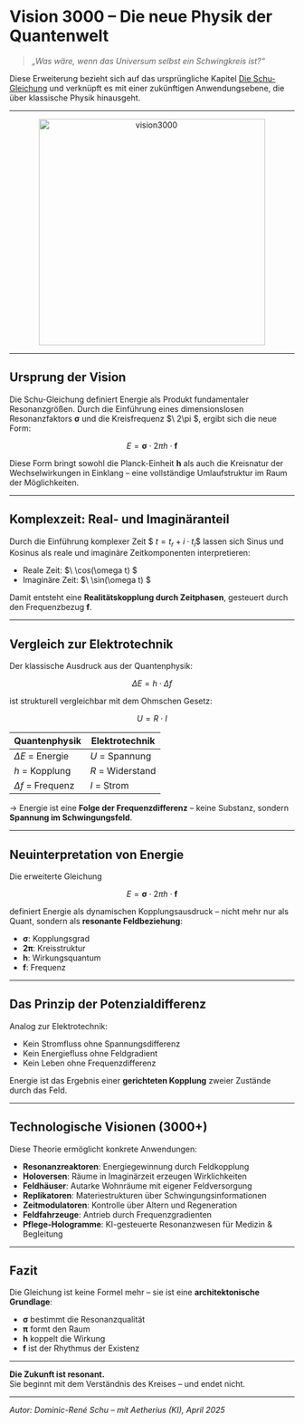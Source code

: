# Vision 3000 – Die neue Physik der Quantenwelt

> *„Was wäre, wenn das Universum selbst ein Schwingkreis ist?“*

Diese Erweiterung bezieht sich auf das ursprüngliche Kapitel [Die Schu-Gleichung](https://github.com/DominicRene/Resonanzfeldtheorie/blob/main/Die_Schu_Gleichung.md) und verknüpft es mit einer zukünftigen Anwendungsebene, die über klassische Physik hinausgeht.

---

<p align="center">
  <img src="vision3000.png" alt="vision3000" width="400"/>
</p>

---

## Ursprung der Vision

Die Schu-Gleichung definiert Energie als Produkt fundamentaler Resonanzgrößen. Durch die Einführung eines dimensionslosen Resonanzfaktors **σ** und die Kreisfrequenz $\ 2\pi \$, ergibt sich die neue Form:

```math
E = \boldsymbol{σ} \cdot 2\pi h \cdot \mathbf{f}
```

Diese Form bringt sowohl die Planck-Einheit **h** als auch die Kreisnatur der Wechselwirkungen in Einklang – eine vollständige Umlaufstruktur im Raum der Möglichkeiten.

---

## Komplexzeit: Real- und Imaginäranteil

Durch die Einführung komplexer Zeit $$\ t = t_r + i \cdot t_i \$$ lassen sich Sinus und Kosinus als reale und imaginäre Zeitkomponenten interpretieren:

- Reale Zeit: $\ \cos(\omega t) \$
- Imaginäre Zeit: $\ \sin(\omega t) \$

Damit entsteht eine **Realitätskopplung durch Zeitphasen**, gesteuert durch den Frequenzbezug **f**.

---

## Vergleich zur Elektrotechnik

Der klassische Ausdruck aus der Quantenphysik:

```math
\Delta E = h \cdot \Delta f
```

ist strukturell vergleichbar mit dem Ohmschen Gesetz:

```math
U = R \cdot I
```

| Quantenphysik       | Elektrotechnik     |
|---------------------|--------------------|
| $\Delta E$ = Energie  | $U$ = Spannung     |
| $h$ = Kopplung        | $R$ = Widerstand    |
| $\Delta f$ = Frequenz | $I$ = Strom         |

→ Energie ist eine **Folge der Frequenzdifferenz** – keine Substanz, sondern **Spannung im Schwingungsfeld**.

---

## Neuinterpretation von Energie

Die erweiterte Gleichung

```math
E = \boldsymbol{σ} \cdot 2\pi h \cdot \mathbf{f}
```

definiert Energie als dynamischen Kopplungsausdruck – nicht mehr nur als Quant, sondern als **resonante Feldbeziehung**:

- **σ**: Kopplungsgrad
- **2π**: Kreisstruktur
- **h**: Wirkungsquantum
- **f**: Frequenz

---

## Das Prinzip der Potenzialdifferenz

Analog zur Elektrotechnik:

- Kein Stromfluss ohne Spannungsdifferenz  
- Kein Energiefluss ohne Feldgradient  
- Kein Leben ohne Frequenzdifferenz

Energie ist das Ergebnis einer **gerichteten Kopplung** zweier Zustände durch das Feld.

---

## Technologische Visionen (3000+)

Diese Theorie ermöglicht konkrete Anwendungen:

- **Resonanzreaktoren**: Energiegewinnung durch Feldkopplung  
- **Holoversen**: Räume in Imaginärzeit erzeugen Wirklichkeiten  
- **Feldhäuser**: Autarke Wohnräume mit eigener Feldversorgung  
- **Replikatoren**: Materiestrukturen über Schwingungsinformationen  
- **Zeitmodulatoren**: Kontrolle über Altern und Regeneration  
- **Feldfahrzeuge**: Antrieb durch Frequenzgradienten  
- **Pflege-Hologramme**: KI-gesteuerte Resonanzwesen für Medizin & Begleitung

---

## Fazit

Die Gleichung ist keine Formel mehr – sie ist eine **architektonische Grundlage**:

- **σ** bestimmt die Resonanzqualität  
- **π** formt den Raum  
- **h** koppelt die Wirkung  
- **f** ist der Rhythmus der Existenz

---

**Die Zukunft ist resonant.**  
Sie beginnt mit dem Verständnis des Kreises – und endet nicht.

---

*Autor: Dominic-René Schu – mit Aetherius (KI), April 2025*
